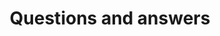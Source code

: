 ---
layout: landing-page
sectionKey: Community
eleventyNavigation:
  parent: Community
title: Questions and answers
description: A page dedicated to some questions you may have on how to get involved.
details:
  <ol class="govuk-list govuk-list--number govuk-heading-m">
    <li class="govuk-!-margin-bottom-6">
      <h2 class="govuk-heading-m govuk-!-margin-bottom-1">Who can contribute to the Design Guide?</h2>
      <p class="govuk-body">Anyone, from any team or disciplines is welcome to contribute in any way.</p>
    </li>
    <li class="govuk-!-margin-bottom-6">
      <h2 class="govuk-heading-m govuk-!-margin-bottom-1">When should I work on documentation?</h2>
      <p class="govuk-body">If you or your team have created anything new, completed research or made any updates, it should be reflected here.</p>
    </li>
    <li class="govuk-!-margin-bottom-6">
      <h2 class="govuk-heading-m govuk-!-margin-bottom-1">How do I know what to include?</h2>
      <p class="govuk-body">We have created documentation template to help provide guidance on what to include in the documentation.</p>
      <p class="govuk-body">Below are code previews of documentation template:</p>
      <ul class="govuk-list">
        <li>
          <a class="govuk-link" href="https://github.com/alphagov/govuk-design-guide/blob/main/docs/components/*components-documentation-template.md?plain=1" rel="noopener noreferrer" target="_blank">Components documentation template (opens in a new tab)</a>
        </li>
        <li>
          <a class="govuk-link" href="https://github.com/alphagov/govuk-design-guide/blob/main/docs/patterns/*patterns-documentation-template.md?plain=1" rel="noopener noreferrer" target="_blank">Patterns documentation template (opens in a new tab)</a>
        </li>
        <li>
          <a class="govuk-link" href="https://github.com/alphagov/govuk-design-guide/blob/main/docs/frontend-templates/*frontend-template-documentation-template.md?plain=1" rel="noopener noreferrer" target="_blank">Frontend template documentation template (opens in a new tab)</a>
        </li>
      </ul>
    </li>
    <li class="govuk-!-margin-bottom-6">
      <h2 class="govuk-heading-m govuk-!-margin-bottom-1">Can I propose a change?</h2>
      <p class="govuk-body">Anyone can suggest an improvement, report a bug or correct an error on our pages. Look for the ‘Help improve this page’ section at the bottom of each page.</p>
      <p class="govuk-body">Instructions on how to contribute can be found on the design library's <a class="govuk-link" href="https://github.com/alphagov/govuk-design-guide?tab=readme-ov-file#how-to-contribute" rel="noopener noreferrer" target="_blank">GitHub repository (opens in a new tab)</a>.</p>
    </li>
    <li class="govuk-!-margin-bottom-6">
      <h2 class="govuk-heading-m govuk-!-margin-bottom-1">What if I don't feel comfortable using GitHub?</h2>
      <p class="govuk-body">For the time being you can create an <a class="govuk-link" href="https://github.com/alphagov/govuk-design-guide/issues" rel="noopener noreferrer" target="_blank">new issue (opens in a new tab)</a> within the Design Guide's GitHub repository.</p>
    </li>
    <li class="govuk-!-margin-bottom-6">
      <h2 class="govuk-heading-m govuk-!-margin-bottom-1">Are contributions checked before they are live?</h2>
      <p class="govuk-body">Any contribution is made in the form of a <code class="x-govuk-code x-govuk-code--inline">pull request</code> (<code class="x-govuk-code x-govuk-code--inline">PR</code>) on GitHub. Every <code class="x-govuk-code x-govuk-code--inline">PR</code> is checked and approved by two members within the GOV.UK design community before it goes live.</p>
    </li>
    <li class="govuk-!-margin-bottom-6">
      <h2 class="govuk-heading-m govuk-!-margin-bottom-1">What if I don’t have all the information?</h2>
      <p class="govuk-body">If you have only limited knowledge or evidence for what you are documenting, don’t let that stop you. Make a start, ask for help, prompt others with additional knowledge to support you, etc.</p>
    </li>
  </ol>
---